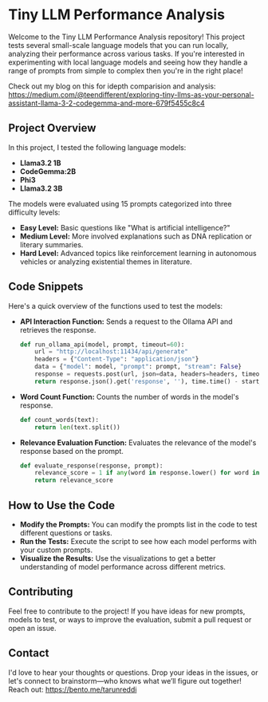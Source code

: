 # Tiny LLM Performance Analysis

Welcome to the Tiny LLM Performance Analysis repository! This project tests several small-scale language models that you can run locally, analyzing their performance across various tasks. If you're interested in experimenting with local language models and seeing how they handle a range of prompts from simple to complex then you're in the right place!

Check out my blog on this for idepth comparision and analysis:  https://medium.com/@teendifferent/exploring-tiny-llms-as-your-personal-assistant-llama-3-2-codegemma-and-more-679f5455c8c4

## Project Overview

In this project, I tested the following language models:
- **Llama3.2 1B**
- **CodeGemma:2B**
- **Phi3**
- **Llama3.2 3B**

The models were evaluated using 15 prompts categorized into three difficulty levels:
- **Easy Level:** Basic questions like "What is artificial intelligence?"
- **Medium Level:** More involved explanations such as DNA replication or literary summaries.
- **Hard Level:** Advanced topics like reinforcement learning in autonomous vehicles or analyzing existential themes in literature.


## Code Snippets

Here's a quick overview of the functions used to test the models:

- **API Interaction Function:** Sends a request to the Ollama API and retrieves the response.
    ```python
    def run_ollama_api(model, prompt, timeout=60):
        url = "http://localhost:11434/api/generate"
        headers = {"Content-Type": "application/json"}
        data = {"model": model, "prompt": prompt, "stream": False}
        response = requests.post(url, json=data, headers=headers, timeout=timeout)
        return response.json().get('response', ''), time.time() - start_time
    ```

- **Word Count Function:** Counts the number of words in the model's response.
    ```python
    def count_words(text):
        return len(text.split())
    ```

- **Relevance Evaluation Function:** Evaluates the relevance of the model's response based on the prompt.
    ```python
    def evaluate_response(response, prompt):
        relevance_score = 1 if any(word in response.lower() for word in prompt.lower().split()) else 0
        return relevance_score
    ```


## How to Use the Code
- **Modify the Prompts:** You can modify the prompts list in the code to test different questions or tasks.
- **Run the Tests:** Execute the script to see how each model performs with your custom prompts.
- **Visualize the Results:** Use the visualizations to get a better understanding of model performance across different metrics.

## Contributing
Feel free to contribute to the project! If you have ideas for new prompts, models to test, or ways to improve the evaluation, submit a pull request or open an issue.

## Contact
I'd love to hear your thoughts or questions. Drop your ideas in the issues, or let's connect to brainstorm—who knows what we’ll figure out together! Reach out: https://bento.me/tarunreddi

